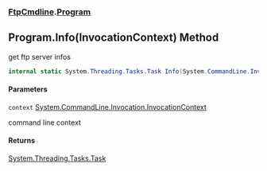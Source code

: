 ### [FtpCmdline](FtpCmdline.md 'FtpCmdline').[Program](Program.md 'FtpCmdline.Program')

## Program.Info(InvocationContext) Method

get ftp server infos

```csharp
internal static System.Threading.Tasks.Task Info(System.CommandLine.Invocation.InvocationContext context);
```
#### Parameters

<a name='FtpCmdline.Program.Info(System.CommandLine.Invocation.InvocationContext).context'></a>

`context` [System.CommandLine.Invocation.InvocationContext](https://docs.microsoft.com/en-us/dotnet/api/System.CommandLine.Invocation.InvocationContext 'System.CommandLine.Invocation.InvocationContext')

command line context

#### Returns
[System.Threading.Tasks.Task](https://docs.microsoft.com/en-us/dotnet/api/System.Threading.Tasks.Task 'System.Threading.Tasks.Task')